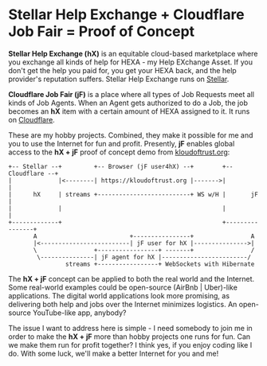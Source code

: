# Stellar Help Exchange + Cloudflare Job Fair = Proof of Concept

**Stellar Help Exchange (hX)** is an equitable cloud-based marketplace where you exchange all kinds of help for HEXA - my Help EXchange Asset. If you don't get the help you paid for, you get your HEXA back, and the help provider's reputation suffers. Stellar Help Exchange runs on [Stellar](https://stellar.com/).

**Cloudflare Job Fair (jF)** is a place where all types of Job Requests meet all kinds of Job Agents. When an Agent gets authorized to do a Job, the job becomes an **hX** item with a certain amount of HEXA assigned to it. It runs on [Cloudflare](https://www.cloudflare.com/).

These are my hobby projects. Combined, they make it possible for me and you to use the Internet for fun and profit. Presently, **jF** enables global access to the **hX + jF** proof of concept demo from [kloudoftrust.org](https://kloudoftrust.org):

```
+-- Stellar --+         +-- Browser (jF user4hX) --+        +-- Cloudflare --+
|             |<--------| https://kloudoftrust.org |------->|                |
|      hX     | streams +--------------------------+ WS w/H |       jF       |
|             |                                             |                |
+-------------+                                             +----------------+
       A                          +----------------+                A
       |<-------------------------| jF user for hX |--------------->|
       \                +-----------------+ -------+                /
        \---------------| jF agent for hX |------------------------/
                streams +-----------------+ WebSockets with Hibernate
```

The **hX + jF** concept can be applied to both the real world and the Internet. Some real-world examples could be open-source (AirBnb | Uber)-like applications. The digital world applications look more promising, as delivering both help and jobs over the Internet minimizes logistics. An open-source YouTube-like app, anybody?

The issue I want to address here is simple - I need somebody to join me in order to make the **hX + jF** more than hobby projects one runs for fun. Can we make them run for profit together? I think yes, if you enjoy coding like I do. With some luck, we'll make a better Internet for you and me!

